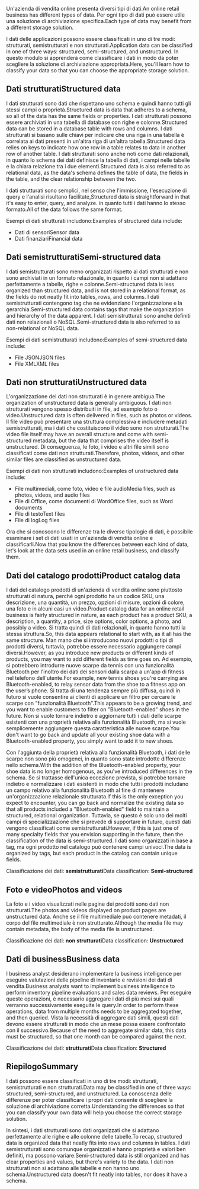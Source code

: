 <span data-ttu-id="dd505-101">Un'azienda di vendita online presenta diversi tipi di dati.</span><span class="sxs-lookup"><span data-stu-id="dd505-101">An online retail business has different types of data.</span></span> <span data-ttu-id="dd505-102">Per ogni tipo di dati può essere utile una soluzione di archiviazione specifica.</span><span class="sxs-lookup"><span data-stu-id="dd505-102">Each type of data may benefit from a different storage solution.</span></span> 

<span data-ttu-id="dd505-103">I dati delle applicazioni possono essere classificati in uno di tre modi: strutturati, semistrutturati e non strutturati.</span><span class="sxs-lookup"><span data-stu-id="dd505-103">Application data can be classified in one of three ways: structured, semi-structured, and unstructured.</span></span> <span data-ttu-id="dd505-104">In questo modulo si apprenderà come classificare i dati in modo da poter scegliere la soluzione di archiviazione appropriata.</span><span class="sxs-lookup"><span data-stu-id="dd505-104">Here, you'll learn how to classify your data so that you can choose the appropriate storage solution.</span></span>

## <a name="structured-data"></a><span data-ttu-id="dd505-105">Dati strutturati</span><span class="sxs-lookup"><span data-stu-id="dd505-105">Structured data</span></span>

<span data-ttu-id="dd505-106">I dati strutturati sono dati che rispettano uno schema e quindi hanno tutti gli stessi campi o proprietà.</span><span class="sxs-lookup"><span data-stu-id="dd505-106">Structured data is data that adheres to a schema, so all of the data has the same fields or properties.</span></span> <span data-ttu-id="dd505-107">I dati strutturati possono essere archiviati in una tabella di database con righe e colonne.</span><span class="sxs-lookup"><span data-stu-id="dd505-107">Structured data can be stored in a database table with rows and columns.</span></span> <span data-ttu-id="dd505-108">I dati strutturati si basano sulle chiavi per indicare che una riga in una tabella è correlata ai dati presenti in un'altra riga di un'altra tabella.</span><span class="sxs-lookup"><span data-stu-id="dd505-108">Structured data relies on keys to indicate how one row in a table relates to data in another row of another table.</span></span> <span data-ttu-id="dd505-109">I dati strutturati sono anche noti come dati relazionali, in quanto lo schema dei dati definisce la tabella di dati, i campi nelle tabelle e la chiara relazione tra i due elementi.</span><span class="sxs-lookup"><span data-stu-id="dd505-109">Structured data is also referred to as relational data, as the data's schema defines the table of data, the fields in the table, and the clear relationship between the two.</span></span>

<span data-ttu-id="dd505-110">I dati strutturati sono semplici, nel senso che l'immissione, l'esecuzione di query e l'analisi risultano facilitate,</span><span class="sxs-lookup"><span data-stu-id="dd505-110">Structured data is straightforward in that it's easy to enter, query, and analyze.</span></span> <span data-ttu-id="dd505-111">in quanto tutti i dati hanno lo stesso formato.</span><span class="sxs-lookup"><span data-stu-id="dd505-111">All of the data follows the same format.</span></span>

<span data-ttu-id="dd505-112">Esempi di dati strutturati includono:</span><span class="sxs-lookup"><span data-stu-id="dd505-112">Examples of structured data include:</span></span>

- <span data-ttu-id="dd505-113">Dati di sensori</span><span class="sxs-lookup"><span data-stu-id="dd505-113">Sensor data</span></span>
- <span data-ttu-id="dd505-114">Dati finanziari</span><span class="sxs-lookup"><span data-stu-id="dd505-114">Financial data</span></span>

## <a name="semi-structured-data"></a><span data-ttu-id="dd505-115">Dati semistrutturati</span><span class="sxs-lookup"><span data-stu-id="dd505-115">Semi-structured data</span></span>

<span data-ttu-id="dd505-116">I dati semistrutturati sono meno organizzati rispetto ai dati strutturati e non sono archiviati in un formato relazionale, in quanto i campi non si adattano perfettamente a tabelle, righe e colonne.</span><span class="sxs-lookup"><span data-stu-id="dd505-116">Semi-structured data is less organized than structured data, and is not stored in a relational format, as the fields do not neatly fit into tables, rows, and columns.</span></span> <span data-ttu-id="dd505-117">I dati semistrutturati contengono tag che ne evidenziano l'organizzazione e la gerarchia.</span><span class="sxs-lookup"><span data-stu-id="dd505-117">Semi-structured data contains tags that make the organization and hierarchy of the data apparent.</span></span> <span data-ttu-id="dd505-118">I dati semistrutturati sono anche definiti dati non relazionali o NoSQL.</span><span class="sxs-lookup"><span data-stu-id="dd505-118">Semi-structured data is also referred to as non-relational or NoSQL data.</span></span>

<span data-ttu-id="dd505-119">Esempi di dati semistrutturati includono:</span><span class="sxs-lookup"><span data-stu-id="dd505-119">Examples of semi-structured data include:</span></span>

- <span data-ttu-id="dd505-120">File JSON</span><span class="sxs-lookup"><span data-stu-id="dd505-120">JSON files</span></span>
- <span data-ttu-id="dd505-121">File XML</span><span class="sxs-lookup"><span data-stu-id="dd505-121">XML files</span></span>

## <a name="unstructured-data"></a><span data-ttu-id="dd505-122">Dati non strutturati</span><span class="sxs-lookup"><span data-stu-id="dd505-122">Unstructured data</span></span>

<span data-ttu-id="dd505-123">L'organizzazione dei dati non strutturati è in genere ambigua.</span><span class="sxs-lookup"><span data-stu-id="dd505-123">The organization of unstructured data is generally ambiguous.</span></span> <span data-ttu-id="dd505-124">I dati non strutturati vengono spesso distribuiti in file, ad esempio foto o video.</span><span class="sxs-lookup"><span data-stu-id="dd505-124">Unstructured data is often delivered in files, such as photos or videos.</span></span> <span data-ttu-id="dd505-125">Il file video può presentare una struttura complessiva e includere metadati semistrutturati, ma i dati che costituiscono il video sono non strutturati.</span><span class="sxs-lookup"><span data-stu-id="dd505-125">The video file itself may have an overall structure and come with semi-structured metadata, but the data that comprises the video itself is unstructured.</span></span> <span data-ttu-id="dd505-126">Di conseguenza, le foto, i video e altri file simili sono classificati come dati non strutturati.</span><span class="sxs-lookup"><span data-stu-id="dd505-126">Therefore, photos, videos, and other similar files are classified as unstructured data.</span></span>

<span data-ttu-id="dd505-127">Esempi di dati non strutturati includono:</span><span class="sxs-lookup"><span data-stu-id="dd505-127">Examples of unstructured data include:</span></span>

- <span data-ttu-id="dd505-128">File multimediali, come foto, video e file audio</span><span class="sxs-lookup"><span data-stu-id="dd505-128">Media files, such as photos, videos, and audio files</span></span>
- <span data-ttu-id="dd505-129">File di Office, come documenti di Word</span><span class="sxs-lookup"><span data-stu-id="dd505-129">Office files, such as Word documents</span></span>
- <span data-ttu-id="dd505-130">File di testo</span><span class="sxs-lookup"><span data-stu-id="dd505-130">Text files</span></span>
- <span data-ttu-id="dd505-131">File di log</span><span class="sxs-lookup"><span data-stu-id="dd505-131">Log files</span></span>

<span data-ttu-id="dd505-132">Ora che si conoscono le differenze tra le diverse tipologie di dati, è possibile esaminare i set di dati usati in un'azienda di vendita online e classificarli.</span><span class="sxs-lookup"><span data-stu-id="dd505-132">Now that you know the differences between each kind of data, let's look at the data sets used in an online retail business, and classify them.</span></span>

## <a name="product-catalog-data"></a><span data-ttu-id="dd505-133">Dati del catalogo prodotti</span><span class="sxs-lookup"><span data-stu-id="dd505-133">Product catalog data</span></span>

<span data-ttu-id="dd505-134">I dati del catalogo prodotti di un'azienda di vendita online sono piuttosto strutturati di natura, perché ogni prodotto ha un codice SKU, una descrizione, una quantità, un prezzo, opzioni di misure, opzioni di colore, una foto e in alcuni casi un video.</span><span class="sxs-lookup"><span data-stu-id="dd505-134">Product catalog data for an online retail business is fairly structured in nature, as each product has a product SKU, a description, a quantity, a price, size options, color options, a photo, and possibly a video.</span></span> <span data-ttu-id="dd505-135">Si tratta quindi di dati relazionali, in quanto hanno tutti la stessa struttura.</span><span class="sxs-lookup"><span data-stu-id="dd505-135">So, this data appears relational to start with, as it all has the same structure.</span></span> <span data-ttu-id="dd505-136">Man mano che si introducono nuovi prodotti o tipi di prodotti diversi, tuttavia, potrebbe essere necessario aggiungere campi diversi.</span><span class="sxs-lookup"><span data-stu-id="dd505-136">However, as you introduce new products or different kinds of products, you may want to add different fields as time goes on.</span></span> <span data-ttu-id="dd505-137">Ad esempio, si potrebbero introdurre nuove scarpe da tennis con una funzionalità Bluetooth per l'inoltro dei dati dei sensori dalla scarpa a un'app di fitness nel telefono dell'utente.</span><span class="sxs-lookup"><span data-stu-id="dd505-137">For example, new tennis shoes you're carrying are Bluetooth-enabled, to relay sensor data from the shoe to a fitness app on the user’s phone.</span></span> <span data-ttu-id="dd505-138">Si tratta di una tendenza sempre più diffusa, quindi in futuro si vuole consentire ai clienti di applicare un filtro per cercare le scarpe con "funzionalità Bluetooth".</span><span class="sxs-lookup"><span data-stu-id="dd505-138">This appears to be a growing trend, and you want to enable customers to filter on "Bluetooth-enabled" shoes in the future.</span></span> <span data-ttu-id="dd505-139">Non si vuole tornare indietro e aggiornare tutti i dati delle scarpe esistenti con una proprietà relativa alla funzionalità Bluetooth, ma si vuole semplicemente aggiungere questa caratteristica alle nuove scarpe.</span><span class="sxs-lookup"><span data-stu-id="dd505-139">You don't want to go back and update all your existing shoe data with a Bluetooth-enabled property, you simply want to add it to new shoes.</span></span>

<span data-ttu-id="dd505-140">Con l'aggiunta della proprietà relativa alla funzionalità Bluetooth, i dati delle scarpe non sono più omogenei, in quanto sono state introdotte differenze nello schema.</span><span class="sxs-lookup"><span data-stu-id="dd505-140">With the addition of the Bluetooth-enabled property, your shoe data is no longer homogenous, as you've introduced differences in the schema.</span></span> <span data-ttu-id="dd505-141">Se si trattasse dell'unica eccezione prevista, si potrebbe tornare indietro e normalizzare i dati esistenti in modo che tutti i prodotti includano un campo relativo alla funzionalità Bluetooth al fine di mantenere un'organizzazione relazionale strutturata.</span><span class="sxs-lookup"><span data-stu-id="dd505-141">If this is the only exception you expect to encounter, you can go back and normalize the existing data so that all products included a "Bluetooth-enabled" field to maintain a structured, relational organization.</span></span> <span data-ttu-id="dd505-142">Tuttavia, se questo è solo uno dei molti campi di specializzazione che si prevede di supportare in futuro, questi dati vengono classificati come semistrutturati.</span><span class="sxs-lookup"><span data-stu-id="dd505-142">However, if this is just one of many specialty fields that you envision supporting in the future, then the classification of the data is semi-structured.</span></span> <span data-ttu-id="dd505-143">I dati sono organizzati in base a tag, ma ogni prodotto nel catalogo può contenere campi univoci.</span><span class="sxs-lookup"><span data-stu-id="dd505-143">The data is organized by tags, but each product in the catalog can contain unique fields.</span></span>

<span data-ttu-id="dd505-144">Classificazione dei dati: **semistrutturati**</span><span class="sxs-lookup"><span data-stu-id="dd505-144">Data classification: **Semi-structured**</span></span>

## <a name="photos-and-videos"></a><span data-ttu-id="dd505-145">Foto e video</span><span class="sxs-lookup"><span data-stu-id="dd505-145">Photos and videos</span></span>

<span data-ttu-id="dd505-146">La foto e i video visualizzati nelle pagine dei prodotti sono dati non strutturati.</span><span class="sxs-lookup"><span data-stu-id="dd505-146">The photos and videos displayed on product pages are unstructured data.</span></span> <span data-ttu-id="dd505-147">Anche se il file multimediale può contenere metadati, il corpo del file multimediale è non strutturato.</span><span class="sxs-lookup"><span data-stu-id="dd505-147">Although the media file may contain metadata, the body of the media file is unstructured.</span></span>

<span data-ttu-id="dd505-148">Classificazione dei dati: **non strutturati**</span><span class="sxs-lookup"><span data-stu-id="dd505-148">Data classification: **Unstructured**</span></span>

## <a name="business-data"></a><span data-ttu-id="dd505-149">Dati di business</span><span class="sxs-lookup"><span data-stu-id="dd505-149">Business data</span></span>

<span data-ttu-id="dd505-150">I business analyst desiderano implementare la business intelligence per eseguire valutazioni delle pipeline di inventario e revisioni dei dati di vendita.</span><span class="sxs-lookup"><span data-stu-id="dd505-150">Business analysts want to implement business intelligence to perform inventory pipeline evaluations and sales data reviews.</span></span> <span data-ttu-id="dd505-151">Per eseguire queste operazioni, è necessario aggregare i dati di più mesi sui quali verranno successivamente eseguite le query.</span><span class="sxs-lookup"><span data-stu-id="dd505-151">In order to perform these operations, data from multiple months needs to be aggregated together, and then queried.</span></span> <span data-ttu-id="dd505-152">Vista la necessità di aggregare dati simili, questi dati devono essere strutturati in modo che un mese possa essere confrontato con il successivo.</span><span class="sxs-lookup"><span data-stu-id="dd505-152">Because of the need to aggregate similar data, this data must be structured, so that one month can be compared against the next.</span></span>

<span data-ttu-id="dd505-153">Classificazione dei dati: **strutturati**</span><span class="sxs-lookup"><span data-stu-id="dd505-153">Data classification: **Structured**</span></span>

## <a name="summary"></a><span data-ttu-id="dd505-154">Riepilogo</span><span class="sxs-lookup"><span data-stu-id="dd505-154">Summary</span></span>

<span data-ttu-id="dd505-155">I dati possono essere classificati in uno di tre modi: strutturati, semistrutturati e non strutturati.</span><span class="sxs-lookup"><span data-stu-id="dd505-155">Data may be classified in one of three ways: structured, semi-structured, and unstructured.</span></span> <span data-ttu-id="dd505-156">La conoscenza delle differenze per poter classificare i propri dati consente di scegliere la soluzione di archiviazione corretta.</span><span class="sxs-lookup"><span data-stu-id="dd505-156">Understanding the differences so that you can classify your own data will help you choose the correct storage solution.</span></span> 

<span data-ttu-id="dd505-157">In sintesi, i dati strutturati sono dati organizzati che si adattano perfettamente alle righe e alle colonne delle tabelle.</span><span class="sxs-lookup"><span data-stu-id="dd505-157">To recap, structured data is organized data that neatly fits into rows and columns in tables.</span></span> <span data-ttu-id="dd505-158">I dati semistrutturati sono comunque organizzati e hanno proprietà e valori ben definiti, ma possono variare.</span><span class="sxs-lookup"><span data-stu-id="dd505-158">Semi-structured data is still organized and has clear properties and values, but there's variety to the data.</span></span> <span data-ttu-id="dd505-159">I dati non strutturati non si adattano alle tabelle e non hanno uno schema.</span><span class="sxs-lookup"><span data-stu-id="dd505-159">Unstructured data doesn't fit neatly into tables, nor does it have a schema.</span></span>